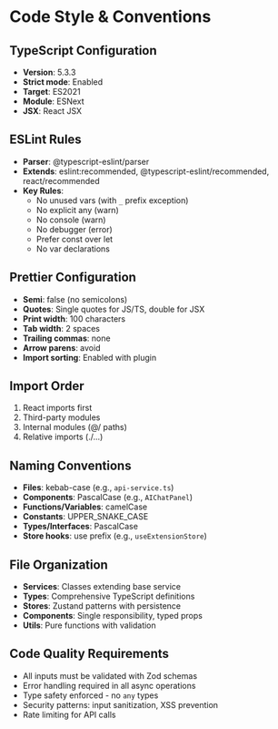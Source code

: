 # Code Style & Conventions

## TypeScript Configuration
- **Version**: 5.3.3
- **Strict mode**: Enabled
- **Target**: ES2021
- **Module**: ESNext
- **JSX**: React JSX

## ESLint Rules
- **Parser**: @typescript-eslint/parser
- **Extends**: eslint:recommended, @typescript-eslint/recommended, react/recommended
- **Key Rules**:
  - No unused vars (with `_` prefix exception)
  - No explicit any (warn)
  - No console (warn)
  - No debugger (error)
  - Prefer const over let
  - No var declarations

## Prettier Configuration
- **Semi**: false (no semicolons)
- **Quotes**: Single quotes for JS/TS, double for JSX
- **Print width**: 100 characters
- **Tab width**: 2 spaces
- **Trailing commas**: none
- **Arrow parens**: avoid
- **Import sorting**: Enabled with plugin

## Import Order
1. React imports first
2. Third-party modules
3. Internal modules (@/ paths)
4. Relative imports (./...)

## Naming Conventions
- **Files**: kebab-case (e.g., `api-service.ts`)
- **Components**: PascalCase (e.g., `AIChatPanel`)
- **Functions/Variables**: camelCase
- **Constants**: UPPER_SNAKE_CASE
- **Types/Interfaces**: PascalCase
- **Store hooks**: use prefix (e.g., `useExtensionStore`)

## File Organization
- **Services**: Classes extending base service
- **Types**: Comprehensive TypeScript definitions
- **Stores**: Zustand patterns with persistence
- **Components**: Single responsibility, typed props
- **Utils**: Pure functions with validation

## Code Quality Requirements
- All inputs must be validated with Zod schemas
- Error handling required in all async operations
- Type safety enforced - no `any` types
- Security patterns: input sanitization, XSS prevention
- Rate limiting for API calls